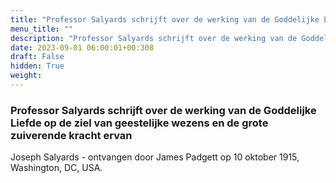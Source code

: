 ```yaml
---
title: "Professor Salyards schrijft over de werking van de Goddelijke Liefde op de ziel van geestelijke wezens en de grote zuiverende kracht ervan"
menu_title: ""
description: "Professor Salyards schrijft over de werking van de Goddelijke Liefde op de ziel van geestelijke wezens en de grote zuiverende kracht ervan"
date: 2023-09-01 06:00:01+00:308
draft: False
hidden: True
weight:
---
```

### Professor Salyards schrijft over de werking van de Goddelijke Liefde op de ziel van geestelijke wezens en de grote zuiverende kracht ervan

Joseph Salyards - ontvangen door James Padgett op 10 oktober 1915, Washington, DC, USA.
